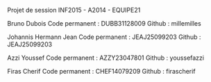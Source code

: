 Projet de session INF2015 - A2014 - EQUIPE21

Bruno Dubois
Code permanent : DUBB31128009
Github : millemilles

Johannis Hermann Jean
Code permanent : JEAJ25099203
Github : JEAJ25099203

Azzi Youssef
Code permanent : AZZY23047801
Github : youssefazzi

Firas Cherif
Code permanent : CHEF14079209
Github : firascherif
